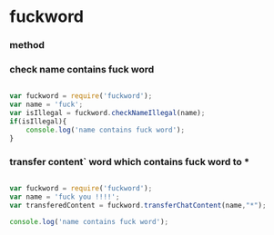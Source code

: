 # fuckword

### method

### check name contains fuck word

```javascript

var fuckword = require('fuckword');
var name = 'fuck';
var isIllegal = fuckword.checkNameIllegal(name);
if(isIllegal){
    console.log('name contains fuck word');
}

```

### transfer content` word which contains fuck word  to *
```javascript

var fuckword = require('fuckword');
var name = 'fuck you !!!!';
var transferedContent = fuckword.transferChatContent(name,"*");

console.log('name contains fuck word');
```

